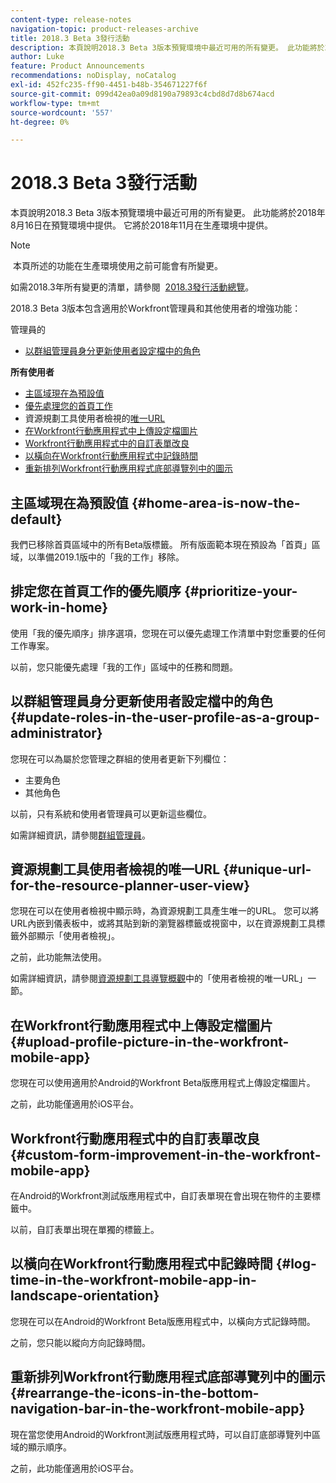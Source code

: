 ```yaml
---
content-type: release-notes
navigation-topic: product-releases-archive
title: 2018.3 Beta 3發行活動
description: 本頁說明2018.3 Beta 3版本預覽環境中最近可用的所有變更。 此功能將於2018年8月16日在預覽環境中提供。 它將於2018年11月在生產環境中提供。
author: Luke
feature: Product Announcements
recommendations: noDisplay, noCatalog
exl-id: 452fc235-ff90-4451-b48b-354671227f6f
source-git-commit: 099d42ea0a09d8190a79893c4cbd8d7d8b674acd
workflow-type: tm+mt
source-wordcount: '557'
ht-degree: 0%

---
```


# 2018.3 Beta 3發行活動

本頁說明2018.3 Beta 3版本預覽環境中最近可用的所有變更。 此功能將於2018年8月16日在預覽環境中提供。 它將於2018年11月在生產環境中提供。

>[!NOTE]
>
> 本頁所述的功能在生產環境使用之前可能會有所變更。

如需2018.3年所有變更的清單，請參閱  [2018.3發行活動總覽](../../../../product-announcements/product-releases/quarterly-release-archive/2018.3-release-activity/2018-3-release-activity-overview.md)。

2018.3 Beta 3版本包含適用於Workfront管理員和其他使用者的增強功能：

管理員的&#x200B;**&#x200B;**

* [以群組管理員身分更新使用者設定檔中的角色](#update-roles-in-the-user-profile-as-a-group-administrator)

**所有使用者**

* [主區域現在為預設值](#home-area-is-now-the-default)
* [優先處理您的首頁工作](#prioritize-your-work-in-home)
* 資源規劃工具使用者檢視的[唯一URL](#unique-url-for-the-resource-planner-user-view)
* [在Workfront行動應用程式中上傳設定檔圖片](#upload-profile-picture-in-the-workfront-mobile-app) 
* [Workfront行動應用程式中的自訂表單改良](#custom-form-improvement-in-the-workfront-mobile-app)
* [以橫向在Workfront行動應用程式中記錄時間](#log-time-in-the-workfront-mobile-app-in-landscape-orientation)
* [重新排列Workfront行動應用程式底部導覽列中的圖示](#rearrange-the-icons-in-the-bottom-navigation-bar-in-the-workfront-mobile-app)

## 主區域現在為預設值 {#home-area-is-now-the-default}

我們已移除首頁區域中的所有Beta版標籤。 所有版面範本現在預設為「首頁」區域，以準備2019.1版中的「我的工作」移除。

## 排定您在首頁工作的優先順序 {#prioritize-your-work-in-home}

使用「我的優先順序」排序選項，您現在可以優先處理工作清單中對您重要的任何工作專案。

以前，您只能優先處理「我的工作」區域中的任務和問題。

## 以群組管理員身分更新使用者設定檔中的角色 {#update-roles-in-the-user-profile-as-a-group-administrator}

您現在可以為屬於您管理之群組的使用者更新下列欄位：

* 主要角色
* 其他角色

以前，只有系統和使用者管理員可以更新這些欄位。 

如需詳細資訊，請參閱[群組管理員](../../../../administration-and-setup/manage-groups/group-roles/group-administrators.md)。

## 資源規劃工具使用者檢視的唯一URL {#unique-url-for-the-resource-planner-user-view}

您現在可以在使用者檢視中顯示時，為資源規劃工具產生唯一的URL。 您可以將URL內嵌到儀表板中，或將其貼到新的瀏覽器標籤或視窗中，以在資源規劃工具標籤外部顯示「使用者檢視」。

之前，此功能無法使用。

如需詳細資訊，請參閱[資源規劃工具導覽概觀](../../../../resource-mgmt/resource-planning/resource-planner-navigation.md)中的「使用者檢視的唯一URL」一節。

## 在Workfront行動應用程式中上傳設定檔圖片  {#upload-profile-picture-in-the-workfront-mobile-app}

您現在可以使用適用於Android的Workfront Beta版應用程式上傳設定檔圖片。

之前，此功能僅適用於iOS平台。 

<!--
<p data-mc-conditions="QuicksilverOrClassic.Draft mode">For more information, see .</p>
-->

## Workfront行動應用程式中的自訂表單改良 {#custom-form-improvement-in-the-workfront-mobile-app}

在Android的Workfront測試版應用程式中，自訂表單現在會出現在物件的主要標籤中。

以前，自訂表單出現在單獨的標籤上。

<!--
<p data-mc-conditions="QuicksilverOrClassic.Draft mode">For more information, see the "Editing Custom Forms" section in .</p>
-->

## 以橫向在Workfront行動應用程式中記錄時間 {#log-time-in-the-workfront-mobile-app-in-landscape-orientation}

您現在可以在Android的Workfront Beta版應用程式中，以橫向方式記錄時間。

之前，您只能以縱向方向記錄時間。

<!--
<p data-mc-conditions="QuicksilverOrClassic.Draft mode">For more information, see </p>
-->

## 重新排列Workfront行動應用程式底部導覽列中的圖示 {#rearrange-the-icons-in-the-bottom-navigation-bar-in-the-workfront-mobile-app}

現在當您使用Android的Workfront測試版應用程式時，可以自訂底部導覽列中區域的顯示順序。

之前，此功能僅適用於iOS平台。

<!--
<p data-mc-conditions="QuicksilverOrClassic.Draft mode">For more information, see .</p>
-->
